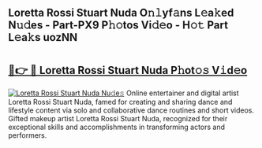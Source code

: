 ## Loretta Rossi Stuart Nuda O𝚗𝚕yf𝚊ns L𝚎a𝚔ed N𝚞𝚍es - Part-PX9 P𝚑𝚘tos Vi𝚍𝚎o - H𝚘𝚝 Part L𝚎a𝚔s uozNN

# <h2><a href="http://kf7978.oniu.top/?m=Loretta+Rossi+Stuart+Nuda">🔗👉 🔴 Loretta Rossi Stuart Nuda P𝚑ot𝚘𝚜 V𝚒d𝚎o</a></h2>

[![Loretta Rossi Stuart Nuda Nu𝚍e𝚜](https://i.imgur.com/0qMVB7G.gif)](http://kf7978.oniu.top/?m=Loretta+Rossi+Stuart+Nuda)
Online entertainer and digital artist Loretta Rossi Stuart Nuda, famed for creating and sharing dance and lifestyle content via solo and collaborative dance routines and short videos. Gifted makeup artist Loretta Rossi Stuart Nuda, recognized for their exceptional skills and accomplishments in transforming actors and performers.  
